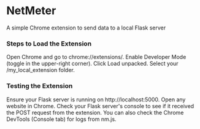 # NetMeter
A simple Chrome extension to send data to a local Flask server

### Steps to Load the Extension
Open Chrome and go to chrome://extensions/.
Enable Developer Mode (toggle in the upper-right corner).
Click Load unpacked.
Select your /my_local_extension folder.

### Testing the Extension
Ensure your Flask server is running on http://localhost:5000.
Open any website in Chrome.
Check your Flask server's console to see if it received the POST request from the extension.
You can also check the Chrome DevTools (Console tab) for logs from nm.js.
